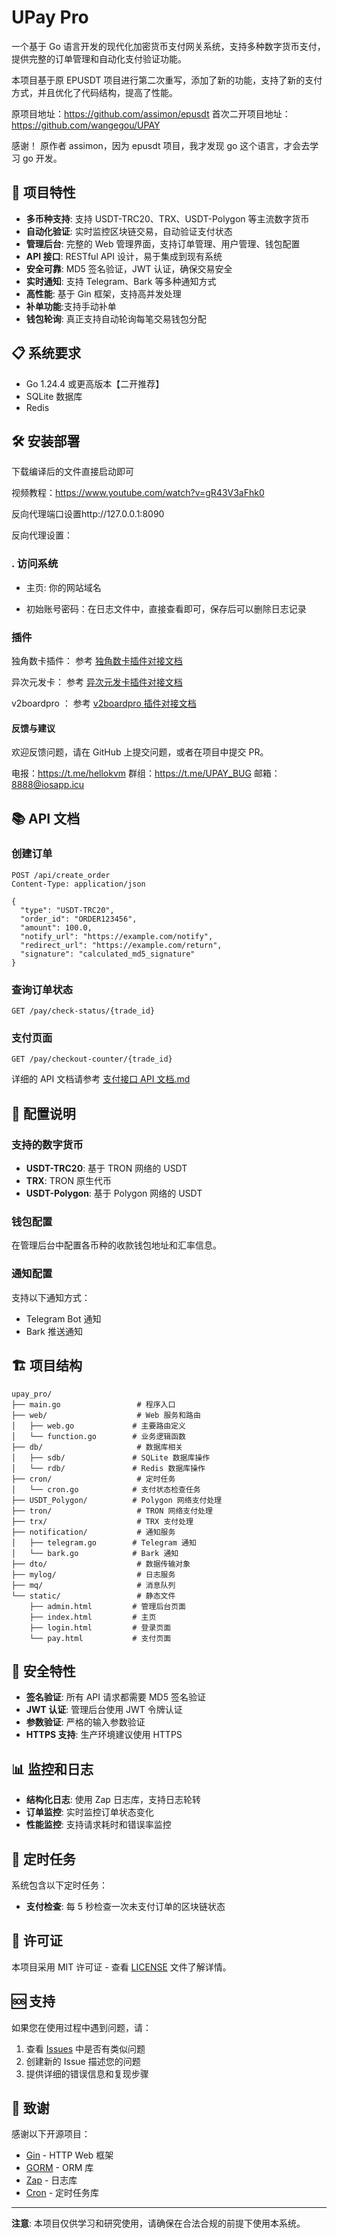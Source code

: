 # UPay Pro

一个基于 Go 语言开发的现代化加密货币支付网关系统，支持多种数字货币支付，提供完整的订单管理和自动化支付验证功能。

本项目基于原 EPUSDT 项目进行第二次重写，添加了新的功能，支持了新的支付方式，并且优化了代码结构，提高了性能。

原项目地址：https://github.com/assimon/epusdt
首次二开项目地址：https://github.com/wangegou/UPAY

感谢！ 原作者 assimon，因为 epusdt 项目，我才发现 go 这个语言，才会去学习 go 开发。

## 🚀 项目特性

- **多币种支持**: 支持 USDT-TRC20、TRX、USDT-Polygon 等主流数字货币
- **自动化验证**: 实时监控区块链交易，自动验证支付状态
- **管理后台**: 完整的 Web 管理界面，支持订单管理、用户管理、钱包配置
- **API 接口**: RESTful API 设计，易于集成到现有系统
- **安全可靠**: MD5 签名验证，JWT 认证，确保交易安全
- **实时通知**: 支持 Telegram、Bark 等多种通知方式
- **高性能**: 基于 Gin 框架，支持高并发处理
- **补单功能**:支持手动补单
- **钱包轮询**: 真正支持自动轮询每笔交易钱包分配

## 📋 系统要求

- Go 1.24.4 或更高版本【二开推荐】
- SQLite 数据库
- Redis

## 🛠️ 安装部署

下载编译后的文件直接启动即可

视频教程：https://www.youtube.com/watch?v=gR43V3aFhk0

反向代理端口设置http://127.0.0.1:8090

反向代理设置：

### . 访问系统

- 主页: 你的网站域名

- 初始账号密码：在日志文件中，直接查看即可，保存后可以删除日志记录

### 插件

独角数卡插件： 参考 [ 独角数卡插件对接文档](plugins/独角数卡/独角数卡对接文档.md)

异次元发卡： 参考 [ 异次元发卡插件对接文档](plugins/异次元/异次元发卡对接文档.md)

v2boardpro ： 参考 [ v2boardpro 插件对接文档](plugins/v2boardpro/)

#### 反馈与建议

欢迎反馈问题，请在 GitHub 上提交问题，或者在项目中提交 PR。

电报：https://t.me/hellokvm 群组：https://t.me/UPAY_BUG 邮箱：8888@iosapp.icu

## 📚 API 文档

### 创建订单

```http
POST /api/create_order
Content-Type: application/json

{
  "type": "USDT-TRC20",
  "order_id": "ORDER123456",
  "amount": 100.0,
  "notify_url": "https://example.com/notify",
  "redirect_url": "https://example.com/return",
  "signature": "calculated_md5_signature"
}
```

### 查询订单状态

```http
GET /pay/check-status/{trade_id}
```

### 支付页面

```http
GET /pay/checkout-counter/{trade_id}
```

详细的 API 文档请参考 [支付接口 API 文档.md](./支付接口API文档.md)

## 🔧 配置说明

### 支持的数字货币

- **USDT-TRC20**: 基于 TRON 网络的 USDT
- **TRX**: TRON 原生代币
- **USDT-Polygon**: 基于 Polygon 网络的 USDT

### 钱包配置

在管理后台中配置各币种的收款钱包地址和汇率信息。

### 通知配置

支持以下通知方式：

- Telegram Bot 通知
- Bark 推送通知

## 🏗️ 项目结构

```
upay_pro/
├── main.go                 # 程序入口
├── web/                    # Web 服务和路由
│   ├── web.go             # 主要路由定义
│   └── function.go        # 业务逻辑函数
├── db/                     # 数据库相关
│   ├── sdb/               # SQLite 数据库操作
│   └── rdb/               # Redis 数据库操作
├── cron/                   # 定时任务
│   └── cron.go            # 支付状态检查任务
├── USDT_Polygon/          # Polygon 网络支付处理
├── tron/                   # TRON 网络支付处理
├── trx/                    # TRX 支付处理
├── notification/           # 通知服务
│   ├── telegram.go        # Telegram 通知
│   └── bark.go            # Bark 通知
├── dto/                    # 数据传输对象
├── mylog/                  # 日志服务
├── mq/                     # 消息队列
└── static/                 # 静态文件
    ├── admin.html         # 管理后台页面
    ├── index.html         # 主页
    ├── login.html         # 登录页面
    └── pay.html           # 支付页面
```

## 🔐 安全特性

- **签名验证**: 所有 API 请求都需要 MD5 签名验证
- **JWT 认证**: 管理后台使用 JWT 令牌认证
- **参数验证**: 严格的输入参数验证
- **HTTPS 支持**: 生产环境建议使用 HTTPS

## 📊 监控和日志

- **结构化日志**: 使用 Zap 日志库，支持日志轮转
- **订单监控**: 实时监控订单状态变化
- **性能监控**: 支持请求耗时和错误率监控

## 🔄 定时任务

系统包含以下定时任务：

- **支付检查**: 每 5 秒检查一次未支付订单的区块链状态

## 📄 许可证

本项目采用 MIT 许可证 - 查看 [LICENSE](LICENSE) 文件了解详情。

## 🆘 支持

如果您在使用过程中遇到问题，请：

1. 查看 [Issues](https://github.com/your-username/upay_pro/issues) 中是否有类似问题
2. 创建新的 Issue 描述您的问题
3. 提供详细的错误信息和复现步骤

## 🙏 致谢

感谢以下开源项目：

- [Gin](https://github.com/gin-gonic/gin) - HTTP Web 框架
- [GORM](https://gorm.io/) - ORM 库
- [Zap](https://github.com/uber-go/zap) - 日志库
- [Cron](https://github.com/robfig/cron) - 定时任务库

---

**注意**: 本项目仅供学习和研究使用，请确保在合法合规的前提下使用本系统。
